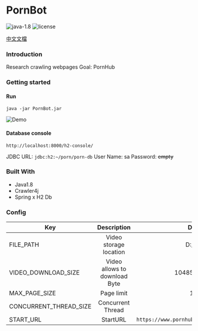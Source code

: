 # PornBot


![java-1.8](https://img.shields.io/badge/java-1.8-green.svg)
![license](https://img.shields.io/badge/license-MIT-blue.svg)

[中文文檔](https://github.com/tim232385/PornBot/blob/master/README_ZH.md)

### Introduction 

Research crawling webpages
Goal: PornHub

### Getting started

#### Run
``java -jar PornBot.jar``

![Demo](https://raw.githubusercontent.com/tim232385/PornBot/master/image/demo.gif)

#### Database console
``http://localhost:8000/h2-console/``

JDBC URL: ``jdbc:h2:~/porn/porn-db``
User Name: sa
Password: ~~empty~~



### Built With
- Java1.8
- Crawler4j
- Spring x H2 Db

### Config


| Key | Description | Default | 
|--------------|:-----:|-----:|
|FILE_PATH | Video storage location | D:/video |
| VIDEO_DOWNLOAD_SIZE | Video allows to download Byte | 104857600 |
| MAX_PAGE_SIZE | Page limit | 10000 |
| CONCURRENT_THREAD_SIZE | Concurrent Thread | 10 |
| START_URL | StartURL | `https://www.pornhub.com/` |
